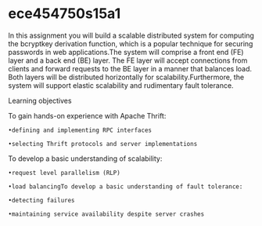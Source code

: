 # ece454750s15a1

In this assignment you will build a scalable distributed system for computing the bcryptkey derivation function, which is a popular technique for securing passwords in web applications.The system will comprise a front end (FE) layer and a back end (BE) layer.  The FE layer will accept connections from clients and forward requests to the BE layer in a manner that balances load.  Both layers will be distributed horizontally for scalability.Furthermore, the system will support elastic scalability and rudimentary fault tolerance.


Learning objectives

To gain hands-on experience with Apache Thrift:

    •defining and implementing RPC interfaces
    
    •selecting Thrift protocols and server implementations
  
To develop a basic understanding of scalability:

    •request level parallelism (RLP)
  
    •load balancingTo develop a basic understanding of fault tolerance:
  
    •detecting failures
  
    •maintaining service availability despite server crashes
  
